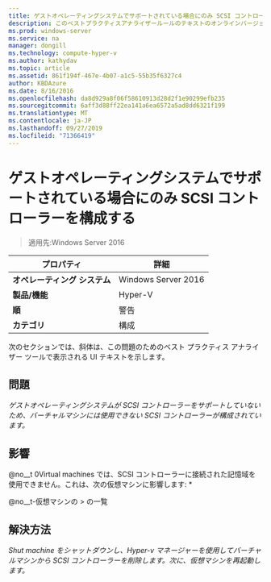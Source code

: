 ```yaml
---
title: ゲストオペレーティングシステムでサポートされている場合にのみ SCSI コントローラーを構成する
description: このベストプラクティスアナライザールールのテキストのオンラインバージョン。
ms.prod: windows-server
ms.service: na
manager: dongill
ms.technology: compute-hyper-v
ms.author: kathydav
ms.topic: article
ms.assetid: 861f194f-467e-4b07-a1c5-55b35f6327c4
author: KBDAzure
ms.date: 8/16/2016
ms.openlocfilehash: da8d929a8f06f58610913d28d2f1e90299efb235
ms.sourcegitcommit: 6aff3d88ff22ea141a6ea6572a5ad8dd6321f199
ms.translationtype: MT
ms.contentlocale: ja-JP
ms.lasthandoff: 09/27/2019
ms.locfileid: "71366419"
---
```

# <a name="configure-scsi-controllers-only-when-supported-by-the-guest-operating-system"></a>ゲストオペレーティングシステムでサポートされている場合にのみ SCSI コントローラーを構成する

>適用先:Windows Server 2016


  
|プロパティ|詳細|  
|-|-|  
|**オペレーティング システム**|Windows Server 2016|  
|**製品/機能**|Hyper-V|  
|**順**|警告|  
|**カテゴリ**|構成|  
  
次のセクションでは、斜体は、この問題のためのベスト プラクティス アナライザー ツールで表示される UI テキストを示します。  
  
## <a name="issue"></a>問題  
  
*ゲストオペレーティングシステムが SCSI コントローラーをサポートしていないため、バーチャルマシンには使用できない SCSI コントローラーが構成されています。*  
  
## <a name="impact"></a>影響  
  
@no__t 0Virtual machines では、SCSI コントローラーに接続された記憶域を使用できません。これは、次の仮想マシンに影響します: *  
  
@no__t-仮想マシンの > の一覧  
  
## <a name="resolution"></a>解決方法  
  
*Shut machine をシャットダウンし、Hyper-v マネージャーを使用してバーチャルマシンから SCSI コントローラーを削除します。次に、仮想マシンを再起動します。*  
  


